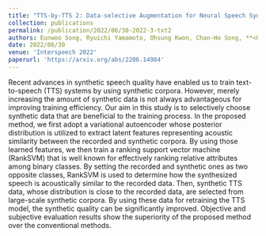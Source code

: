 ```yaml
---
title: "TTS-by-TTS 2: Data-selective Augmentation for Neural Speech Synthesis using Ranking Support Vector Machine with Variational Autoencoder"
collection: publications
permalink: /publication/2022/06/30-2022-3-txt2
authors: Eunwoo Song, Ryuichi Yamamoto, Ohsung Kwon, Chan-Ho Song, **<U>Min-Jae Hwang</U>**, Suhyeon Oh, Hyun-Wook Yoon, Jin-Seob Kim, Jae-Min Kim
date: 2022/06/30
venue: 'Interspeech 2022'
paperurl: 'https://arxiv.org/abs/2206.14984'
---
```

Recent advances in synthetic speech quality have enabled us to train text-to-speech (TTS) systems by using synthetic corpora. However, merely increasing the amount of synthetic data is not always advantageous for improving training efficiency. Our aim in this study is to selectively choose synthetic data that are beneficial to the training process. In the proposed method, we first adopt a variational autoencoder whose posterior distribution is utilized to extract latent features representing acoustic similarity between the recorded and synthetic corpora. By using those learned features, we then train a ranking support vector machine (RankSVM) that is well known for effectively ranking relative attributes among binary classes. By setting the recorded and synthetic ones as two opposite classes, RankSVM is used to determine how the synthesized speech is acoustically similar to the recorded data. Then, synthetic TTS data, whose distribution is close to the recorded data, are selected from large-scale synthetic corpora. By using these data for retraining the TTS model, the synthetic quality can be significantly improved. Objective and subjective evaluation results show the superiority of the proposed method over the conventional methods.
